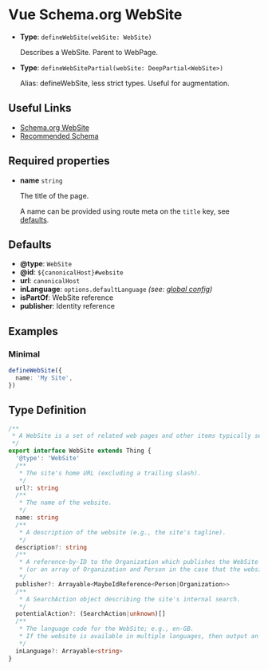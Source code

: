 # Vue Schema.org WebSite

- **Type**: `defineWebSite(webSite: WebSite)`

  Describes a WebSite. Parent to WebPage.

- **Type**: `defineWebSitePartial(webSite: DeepPartial<WebSite>)`

  Alias: defineWebSite, less strict types. Useful for augmentation.

## Useful Links

- [Schema.org WebSite](https://schema.org/WebSite)
- [Recommended Schema](/guide/how-it-works.html#recommended-schema)

## Required properties

- **name** `string`

  The title of the page.

  A name can be provided using route meta on the `title` key, see [defaults](#defaults).

## Defaults

- **@type**: `WebSite`
- **@id**: `${canonicalHost}#website`
- **url**: `canonicalHost`
- **inLanguage**: `options.defaultLanguage` _(see: [global config](/guide/how-it-works.html#global-config))_
- **isPartOf**: WebSite reference
- **publisher**: Identity reference

## Examples

### Minimal

```ts
defineWebSite({
  name: 'My Site',
})
```

## Type Definition

```ts
/**
 * A WebSite is a set of related web pages and other items typically served from a single web domain and accessible via URLs.
 */
export interface WebSite extends Thing {
  '@type': 'WebSite'
  /**
   * The site's home URL (excluding a trailing slash).
   */
  url?: string
  /**
   * The name of the website.
   */
  name: string
  /**
   * A description of the website (e.g., the site's tagline).
   */
  description?: string
  /**
   * A reference-by-ID to the Organization which publishes the WebSite
   * (or an array of Organization and Person in the case that the website represents an individual).
   */
  publisher?: Arrayable<MaybeIdReference<Person|Organization>>
  /**
   * A SearchAction object describing the site's internal search.
   */
  potentialAction?: (SearchAction|unknown)[]
  /**
   * The language code for the WebSite; e.g., en-GB.
   * If the website is available in multiple languages, then output an array of inLanguage values.
   */
  inLanguage?: Arrayable<string>
}
```
